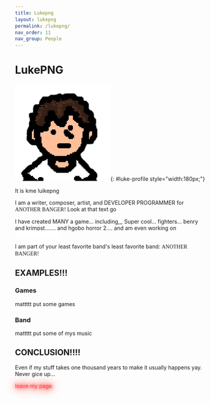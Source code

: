 ```yaml
---
title: Lukepng
layout: lukepng
permalink: /lukepng/
nav_order: 11
nav_group: People
---
```


# LukePNG

![Lukepng profile picture](/luke.png){: #luke-profile style="width:180px;"}

It is kme luikepng

I am a writer, composer, artist, and DEVELOPER PROGRAMMER for <span class="shake" style="font-family: 'Comic Sans MS', 'Comic Sans', cursive;">ANOTHER BANGER!</span>
Look at that text go

I have created MANY a game... including,,, Super cool... fighters... benry and krimpst....... and hgobo horror 2.... and am even working on <span style="background-color: white; color: white; padding: 2px 20px;">REDACTED</span>

I am part of your least favorite band's least favorite band: <span class="shake" style="font-family: 'Comic Sans MS', 'Comic Sans', cursive;">ANOTHER BANGER!</span>

## EXAMPLES!!!

### Games

mattttt put some games

### Band

mattttt put some of mys music

## CONCLUSION!!!!

Even if my stuff takes one thousand years to make it usually happens yay. Never gice up...

<span style="color: #ff4444; text-shadow: 0 0 10px #ff0000, 0 0 20px #ff0000, 0 0 30px #ff0000;">leave my page.</span>